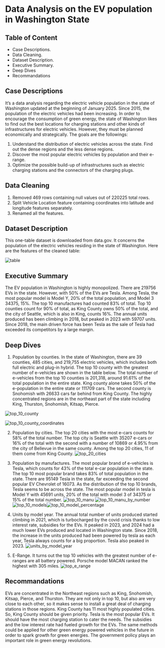# Data Analysis on the EV population in Washington State
<h2>Table of Content</h2>
<ul>
  <li>Case Descriptions.</li>
  <li>Data Cleaning.</li>
  <li>Dataset Description.</li>
  <li>Executive Summary.</li>
  <li>Deep Dives</li>
  <li>Recommandations</li>
</ul>
<h2>Case Descriptions</h2>
<p>It’s a data analysis regarding the electric vehicle population in the state of Washington updated at the beginning of January 2025. Since 2015, the population of the electric vehicles had been increasing. In order to encourage the consumption of green energy, the state of Washington likes to find out the best locations for charging stations and other kinds of infrastructures for electric vehicles. However, they must be planned economically and strategically. The goals are the followings:
  <ol>
<li>Understand the distribution of electric vehicles across the state. Find out the dense regions and the less dense regions.</li>
<li>Discover the most popular electric vehicles by population and their e-range.</li>
<li>Optimize the possible build-up of infrastructures such as electric charging stations and the connectors of the charging plugs.</li></ol>
</p>
<h2>Data Cleaning</h2>
<ol>
<li>Removed 469 rows containing null values out of 220225 total rows.</li>
<li>Split Vehicle Location feature containing coordinates into latitude and longitude features separately.</li>
<li>Renamed all the features.</li>
</ol>
<h2>Dataset Description</h2>
<p>
This one-table dataset is downloaded from data.gov. It concerns the population of the electric vehicles residing in the state of Washington. Here are the features of the cleaned table:


  ![table](https://github.com/user-attachments/assets/ebb3b760-9b01-4de3-9e06-c5c9f3b6d828)

</p>
<h2>Executive Summary</h2>
<p>
The EV population in Washington is highly monopolized. There are 219756 EVs in the state. However, with 50% of the EVs are Tesla. Among Tesla, the most popular model is Model Y, 20% of the total population, and Model 3 34375, 15%. The top 10 manufactures had counted 83% of total. Top 10 counties count for 90% of total, as King County owns 50% of the total, and the city of Seattle, which is also in King, counts 16%. The annual units produced has been climbing in 2018, but peaked in 2023 with 59707 units. Since 2018, the main driven force has been Tesla as the sale of Tesla had exceeded its competitors by a large margin.
</p>
<h2>Deep Dives</h2>

1.	Population by counties. In the state of Washington, there are 39 counties, 485 cities, and 219,755 electric vehicles, which includes both full electric and plug-in hybrid. The top 10 county with the greatest number of e-vehicles are shown in the table below. The total number of e-vehicles from the top 10 counties is 201,318, around 91.61% of the total population in the entire state. King county alone takes 50% of the e-population in the entire state or 111709 cars. The second county is Snohomish with 26633 cars far behind from King County. The highly concentrated regions are in the northeast part of the state including King, Thurston, Snohomish, Kitsap, Pierce.


![top_10_county](https://github.com/user-attachments/assets/b05affbd-bd52-4aea-9ad9-46f6c79eb440)


![top_10_county_coordinates](https://github.com/user-attachments/assets/9fb42e95-f233-4d99-92dd-54c1c2d44cd5)

   
2.	Population by cities. The top 20 cities with the most e-cars counts for 58% of the total number. The top city is Seattle with 35207 e-cars or 16% of the total with the second with a number of 10869 or 4.95% from the city of Bellevue in the same county. Among the top 20 cities, 11 of them come from King County. ![top_20_cities](https://github.com/user-attachments/assets/bbfb23ff-102b-45e9-ade4-472a15e3944b)

3.	Population by manufactures. The most popular brand of e-vehicles is Tesla, which counts for 43% of the total e-car population in the state. The top 10 most popular brand takes 83% of total population in the state. There are 95149 Tesla in the state, far exceeding the second popular EV Chevrolet of 16073. As the distribution of the top 10 brands, Tesla seems to be across the state. The most popular model in tesla is Model Y with 45691 units, 20% of the total with model 3 of 34375 or 15% of the total number. ![top_10_manu](https://github.com/user-attachments/assets/23728620-9e63-406c-ba70-d05105a35472)
![top_10_manu_by_number](https://github.com/user-attachments/assets/2630140d-ea75-485c-a6a9-a3eccdf3e32a)![top_10_models](https://github.com/user-attachments/assets/598d4324-3328-41fa-9f15-fe822c899263)![top_10_model_percentage](https://github.com/user-attachments/assets/7f8c3079-ab2a-4cf7-95fa-963b73b0165d)



4.	Units by model year. The annual total number of units produced started climbing in 2021, which is turbocharged by the covid crisis thanks to low interest rate, subsidies for the EVs. It peaked in 2023, and 2024 had a much lower EVs produced and located in Washington state. Since 2018, the increase in the units produced had been powered by tesla as each year, Tesla always counts for a big proportion. Tesla also peaked in 2023. ![units_by_model_year](https://github.com/user-attachments/assets/bc367e85-f6c6-43e1-a1a9-eb126dc3c020)

6.	E-Range. It turns out the top 10 vehicles with the greatest number of e-ranges are all battery powered. Porsche model MACAN ranked the highest with 305 miles. ![top_e_range](https://github.com/user-attachments/assets/99105ae8-6433-4455-be32-fc23ed5dfdfc)
<h2>Recommandations</h2>
<p>
EVs are concentrated in the Northeast regions such as King, Snohomish, Kitsap, Pierce, and Thurston. They are not only in top 10, but also are very close to each other, so it makes sense to install a great deal of charging stations in those regions. King County has 11 most highly populated cities. So, King County should be given priority. Tesla is the most popular EVs. It should have the most charging station to cater the needs. The subsidies and the low interest rate had fueled growth for the EVs. The same methods could be applied for other green energy powered vehicles in the future in order to spark growth for green energies. The government policy plays an important role in green energy revolutions.
</p>
